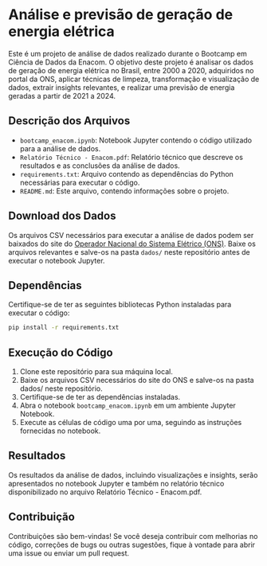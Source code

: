 # Análise e previsão de geração de energia elétrica

Este é um projeto de análise de dados realizado durante o Bootcamp em Ciência de Dados da Enacom. O objetivo deste projeto é analisar os dados de geração de energia elétrica no Brasil, entre 2000 a 2020, adquiridos no portal da ONS, aplicar técnicas de limpeza, transformação e visualização de dados, extrair insights relevantes, e realizar uma previsão de energia geradas a partir de 2021 a 2024.


## Descrição dos Arquivos

- `bootcamp_enacom.ipynb`: Notebook Jupyter contendo o código utilizado para a análise de dados.
- `Relatório Técnico - Enacom.pdf`: Relatório técnico que descreve os resultados e as conclusões da análise de dados.
- `requirements.txt`: Arquivo contendo as dependências do Python necessárias para executar o código.
- `README.md`: Este arquivo, contendo informações sobre o projeto.

## Download dos Dados

Os arquivos CSV necessários para executar a análise de dados podem ser baixados do site do [Operador Nacional do Sistema Elétrico (ONS)](https://dados.ons.org.br/dataset/geracao-usina-2). Baixe os arquivos relevantes e salve-os na pasta `dados/` neste repositório antes de executar o notebook Jupyter.


## Dependências

Certifique-se de ter as seguintes bibliotecas Python instaladas para executar o código:

```bash
pip install -r requirements.txt
```


## Execução do Código

1. Clone este repositório para sua máquina local.
2. Baixe os arquivos CSV necessários do site do ONS e salve-os na pasta dados/ neste repositório.
3. Certifique-se de ter as dependências instaladas.
4. Abra o notebook `bootcamp_enacom.ipynb` em um ambiente Jupyter Notebook.
5. Execute as células de código uma por uma, seguindo as instruções fornecidas no notebook.

## Resultados

Os resultados da análise de dados, incluindo visualizações e insights, serão apresentados no notebook Jupyter e também no relatório técnico disponibilizado no arquivo Relatório Técnico - Enacom.pdf.

## Contribuição

Contribuições são bem-vindas! Se você deseja contribuir com melhorias no código, correções de bugs ou outras sugestões, fique à vontade para abrir uma issue ou enviar um pull request.

